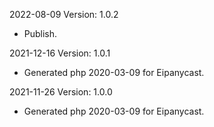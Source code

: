 2022-08-09 Version: 1.0.2
- Publish.

2021-12-16 Version: 1.0.1
- Generated php 2020-03-09 for Eipanycast.

2021-11-26 Version: 1.0.0
- Generated php 2020-03-09 for Eipanycast.

